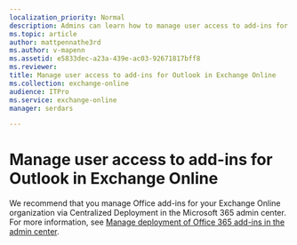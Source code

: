 ```yaml
---
localization_priority: Normal
description: Admins can learn how to manage user access to add-ins for Outlook in Exchange Online.
ms.topic: article
author: mattpennathe3rd
ms.author: v-mapenn
ms.assetid: e5833dec-a23a-439e-ac03-92671817bff8
ms.reviewer: 
title: Manage user access to add-ins for Outlook in Exchange Online
ms.collection: exchange-online
audience: ITPro
ms.service: exchange-online
manager: serdars

---
```


# Manage user access to add-ins for Outlook in Exchange Online

We recommend that you manage Office add-ins for your Exchange Online organization via Centralized Deployment in the Microsoft 365 admin center. For more information, see [Manage deployment of Office 365 add-ins in the admin center](https://docs.microsoft.com/office365/admin/manage/manage-deployment-of-add-ins).
